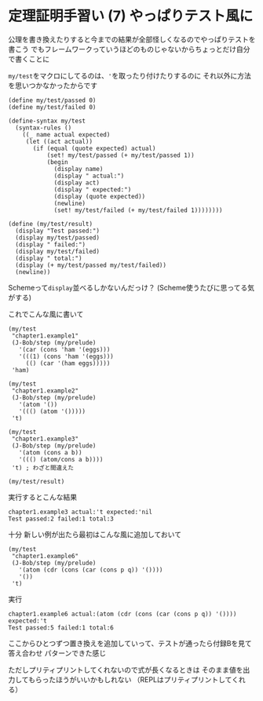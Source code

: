 # 定理証明手習い (7) やっぱりテスト風に

公理を書き換えたりすると今までの結果が全部怪しくなるのでやっぱりテストを書こう
でもフレームワークっていうほどのものじゃないからちょっとだけ自分で書くことに

`my/test`をマクロにしてるのは、`'`を取ったり付けたりするのに
それ以外に方法を思いつかなかったからです

```
(define my/test/passed 0)
(define my/test/failed 0)

(define-syntax my/test
  (syntax-rules ()
    ((_ name actual expected)
     (let ((act actual))
       (if (equal (quote expected) actual)
           (set! my/test/passed (+ my/test/passed 1))
           (begin
             (display name)
             (display " actual:")
             (display act)
             (display " expected:")
             (display (quote expected))
             (newline)
             (set! my/test/failed (+ my/test/failed 1))))))))

(define (my/test/result)
  (display "Test passed:")
  (display my/test/passed)
  (display " failed:")
  (display my/test/failed)
  (display " total:")
  (display (+ my/test/passed my/test/failed))
  (newline))
```

Schemeって`display`並べるしかないんだっけ？
(Scheme使うたびに思ってる気がする)

これでこんな風に書いて

```
(my/test
 "chapter1.example1"
 (J-Bob/step (my/prelude)
   '(car (cons 'ham '(eggs)))
   '(((1) (cons 'ham '(eggs)))
     (() (car '(ham eggs)))))
 'ham)

(my/test
 "chapter1.example2"
 (J-Bob/step (my/prelude)
   '(atom '())
   '((() (atom '()))))
 't)

(my/test
 "chapter1.example3"
 (J-Bob/step (my/prelude)
   '(atom (cons a b))
   '((() (atom/cons a b))))
 't) ; わざと間違えた

(my/test/result)
```

実行するとこんな結果

```
chapter1.example3 actual:'t expected:'nil
Test passed:2 failed:1 total:3
```

十分
新しい例が出たら最初はこんな風に追加しておいて

```
(my/test
 "chapter1.example6"
 (J-Bob/step (my/prelude)
   '(atom (cdr (cons (car (cons p q)) '())))
   '())
 't)
```

実行

```
chapter1.example6 actual:(atom (cdr (cons (car (cons p q)) '()))) expected:'t
Test passed:5 failed:1 total:6
```

ここからひとつずつ置き換えを追加していって、テストが通ったら付録Bを見て答え合わせ
パターンできた感じ

ただしプリティプリントしてくれないので式が長くなるときは
そのまま値を出力してもらったほうがいいかもしれない
（REPLはプリティプリントしてくれる）